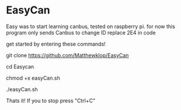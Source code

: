 # EasyCan
Easy was to start learning canbus, tested on raspberry pi.
for now this program only sends Canbus
to change ID replace 2E4 in code


get started by entering these commands!


git clone https://github.com/Matthewklop/EasyCan

cd Easycan

chmod +x easyCan.sh

./easyCan.sh


Thats it! If you to stop press "Ctrl+C"
